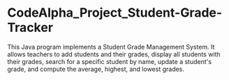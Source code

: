 # CodeAlpha_Project_Student-Grade-Tracker
 This Java program implements a Student Grade Management System. It allows teachers to add students and their grades, display all students with their grades, search for a specific student by name, update a student's grade, and compute the average, highest, and lowest grades. 
